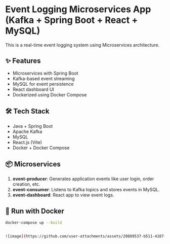 # Event Logging Microservices App (Kafka + Spring Boot + React + MySQL)

This is a real-time event logging system using Microservices architecture.

## ✨ Features

- Microservices with Spring Boot
- Kafka-based event streaming
- MySQL for event persistence
- React dashboard UI
- Dockerized using Docker Compose

## 🛠️ Tech Stack

- Java + Spring Boot
- Apache Kafka
- MySQL
- React.js (Vite)
- Docker + Docker Compose

## 📦 Microservices

1. **event-producer**: Generates application events like user login, order creation, etc.
2. **event-consumer**: Listens to Kafka topics and stores events in MySQL.
3. **event-dashboard**: React app to view event logs.

## 🐳 Run with Docker

```bash
docker-compose up --build


![image](https://github.com/user-attachments/assets/20889537-b511-4107-a009-8a4d0852ca4a)

